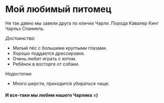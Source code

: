 # Мой любимый питомец

Не так давно мы завели друга по кличке Чарли.
 Порода Кавалер Кинг Чарльз Спаниель.
 

*Достоинства:*

-  Милый пёс с большими круглыми глазами. 
-  Хорошо поддается дрессировке.
-  Очень любит играть с котом. 
-  Ребёнок в восторге от собаки.

*Недостатки:*
- Много шерсти, приходится убираться чаще.

#### И все-таки мы любим нашего Чарлика =) 
